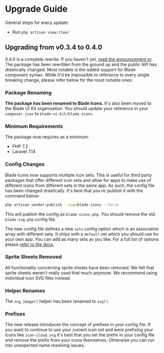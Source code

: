 # Upgrade Guide

General steps for every update:

- Run `php artisan view:clear`

## Upgrading from v0.3.4 to 0.4.0

0.4.0 is a complete rewrite. If you haven't yet, [read the announcement pr](https://github.com/blade-ui-kit/blade-icons/pull/50). The package has been rewritten from the ground up and the public API has drastically changed. Most notable is the added support for Blade component syntax. While it'd be impossible to reference to every single breaking change, please refer below for the most notable ones:

### Package Renaming

**The package has been renamed to Blade Icons.** It's also been moved to the Blade UI Kit organisation. You should update your reference in your `composer.json` to `blade-ui-kit/blade-icons`.

### Minimum Requirements

The package now requires as a minimum:

- PHP 7.2
- Laravel 7.14

### Config Changes

Blade Icons now supports multiple icon sets. This is useful for third party packages that offer different icon sets and allow for apps to make use of different icons from different sets in the same app. As such, the config file has been changed drastically. It's best that you re-publish it with the command below:

```bash
php artisan vendor:publish --tag=blade-icons --force
```

This will publish the config as `blade-icons.php`. You should remove the old `blade-svg.php` config file.

The new config file defines a new `sets` config option which is an associative array with different sets. It ships with a `default` set which you should use for your own app. You can add as many sets as you like. For a full list of options please [refer to the docs](README.md#configuration). 

### Sprite Sheets Removed

All functionality concerning sprite sheets have been removed. We felt that sprite sheets weren't really used that much anymore. We recommend using individual icon SVG files instead.

### Helper Renames

The `svg_image()` helper has been renamed to `svg()`.

### Prefixes

The new release introduces the concept of prefixes in your config file. If you want to continue to use your current icon set and were prefixing your icons like `icon-cloud.svg` it's best that you set the prefix in your config file and remove the prefix from your icons themselves. Otherwise you can run into unexpected name resolving issues.
